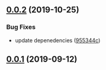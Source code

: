 ## [0.0.2](https://github.com/gavar/webpackery/compare/v/css-configurer/0.0.1...v/css-configurer/0.0.2) (2019-10-25)


### Bug Fixes

* update depenedencies ([955344c](https://github.com/gavar/webpackery/commit/955344c))

## [0.0.1](https://github.com/gavar/webpackery/compare/v/css-configurer/0.0.0...v/css-configurer/0.0.1) (2019-09-12)
